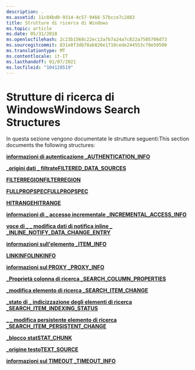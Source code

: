 ```yaml
---
description: .
ms.assetid: 11c84bd0-9314-4c57-9466-57bcce7c2883
title: Strutture di ricerca di Windows
ms.topic: article
ms.date: 05/31/2018
ms.openlocfilehash: 2c23b1568c22ec13a7b7a24a7c822a7505706d73
ms.sourcegitcommit: 831e8f3db78ab820e1710cede244553c70e50500
ms.translationtype: MT
ms.contentlocale: it-IT
ms.lasthandoff: 01/07/2021
ms.locfileid: "104128519"
---
```

# <a name="windows-search-structures"></a><span data-ttu-id="d7f42-103">Strutture di ricerca di Windows</span><span class="sxs-lookup"><span data-stu-id="d7f42-103">Windows Search Structures</span></span>


<span data-ttu-id="d7f42-104">In questa sezione vengono documentate le strutture seguenti:</span><span class="sxs-lookup"><span data-stu-id="d7f42-104">This section documents the following structures:</span></span>

[<span data-ttu-id="d7f42-105">**informazioni di autenticazione \_**</span><span class="sxs-lookup"><span data-stu-id="d7f42-105">**AUTHENTICATION\_INFO**</span></span>](/windows/desktop/api/Searchapi/ns-searchapi-authentication_info)

[<span data-ttu-id="d7f42-106">**\_origini dati \_ filtrate**</span><span class="sxs-lookup"><span data-stu-id="d7f42-106">**FILTERED\_DATA\_SOURCES**</span></span>](/windows/desktop/api/filtereg/ns-filtereg-filtered_data_sources)

[<span data-ttu-id="d7f42-107">**FILTERREGION**</span><span class="sxs-lookup"><span data-stu-id="d7f42-107">**FILTERREGION**</span></span>](/windows/win32/api/filter/ns-filter-filterregion)

[<span data-ttu-id="d7f42-108">**FULLPROPSPEC**</span><span class="sxs-lookup"><span data-stu-id="d7f42-108">**FULLPROPSPEC**</span></span>](/windows/win32/api/filter/ns-filter-fullpropspec)

[<span data-ttu-id="d7f42-109">**HITRANGE**</span><span class="sxs-lookup"><span data-stu-id="d7f42-109">**HITRANGE**</span></span>](/windows/win32/api/structuredquery/ns-structuredquery-hitrange)

[<span data-ttu-id="d7f42-110">**informazioni di \_ accesso incrementale \_**</span><span class="sxs-lookup"><span data-stu-id="d7f42-110">**INCREMENTAL\_ACCESS\_INFO**</span></span>](/windows/desktop/api/Searchapi/ns-searchapi-incremental_access_info)

<span data-ttu-id="d7f42-111">[**voce di \_ \_ modifica dati di notifica inline \_ \_**](/previous-versions/windows/desktop/legacy/aa965367(v=vs.85))</span><span class="sxs-lookup"><span data-stu-id="d7f42-111">[**INLINE\_NOTIFY\_DATA\_CHANGE\_ENTRY**](/previous-versions/windows/desktop/legacy/aa965367(v=vs.85))</span></span>

[<span data-ttu-id="d7f42-112">**informazioni sull'elemento \_**</span><span class="sxs-lookup"><span data-stu-id="d7f42-112">**ITEM\_INFO**</span></span>](/windows/desktop/api/Searchapi/ns-searchapi-item_info)

[<span data-ttu-id="d7f42-113">**LINKINFO**</span><span class="sxs-lookup"><span data-stu-id="d7f42-113">**LINKINFO**</span></span>](-search-linkinfo.md)

[<span data-ttu-id="d7f42-114">**informazioni sul PROXY \_**</span><span class="sxs-lookup"><span data-stu-id="d7f42-114">**PROXY\_INFO**</span></span>](/windows/desktop/api/Searchapi/ns-searchapi-proxy_info)

[<span data-ttu-id="d7f42-115">**\_Proprietà colonna di ricerca \_**</span><span class="sxs-lookup"><span data-stu-id="d7f42-115">**SEARCH\_COLUMN\_PROPERTIES**</span></span>](/windows/desktop/api/searchapi/ns-searchapi-search_column_properties)

[<span data-ttu-id="d7f42-116">**\_modifica elemento di ricerca \_**</span><span class="sxs-lookup"><span data-stu-id="d7f42-116">**SEARCH\_ITEM\_CHANGE**</span></span>](/windows/desktop/api/Searchapi/ns-searchapi-search_item_change)

[<span data-ttu-id="d7f42-117">**\_stato di \_ indicizzazione degli elementi di ricerca \_**</span><span class="sxs-lookup"><span data-stu-id="d7f42-117">**SEARCH\_ITEM\_INDEXING\_STATUS**</span></span>](/windows/desktop/api/Searchapi/ns-searchapi-search_item_indexing_status)

[<span data-ttu-id="d7f42-118">**\_ \_ modifica persistente elemento di ricerca \_**</span><span class="sxs-lookup"><span data-stu-id="d7f42-118">**SEARCH\_ITEM\_PERSISTENT\_CHANGE**</span></span>](/windows/desktop/api/Searchapi/ns-searchapi-search_item_persistent_change)

[<span data-ttu-id="d7f42-119">**\_blocco stat**</span><span class="sxs-lookup"><span data-stu-id="d7f42-119">**STAT\_CHUNK**</span></span>](/windows/win32/api/filter/ns-filter-stat_chunk)

[<span data-ttu-id="d7f42-120">**\_origine testo**</span><span class="sxs-lookup"><span data-stu-id="d7f42-120">**TEXT\_SOURCE**</span></span>](/windows/win32/api/indexsrv/ns-indexsrv-text_source)

[<span data-ttu-id="d7f42-121">**informazioni sul TIMEOUT \_**</span><span class="sxs-lookup"><span data-stu-id="d7f42-121">**TIMEOUT\_INFO**</span></span>](/windows/desktop/api/Searchapi/ns-searchapi-timeout_info)

 

 
